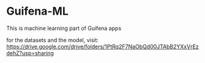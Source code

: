 # Guifena-ML

This is machine learning part of Guifena apps

for the datasets and the model, visit:
https://drive.google.com/drive/folders/1PtRq2F7NaObQd00JTAbB2YXxVrEzdehZ?usp=sharing
